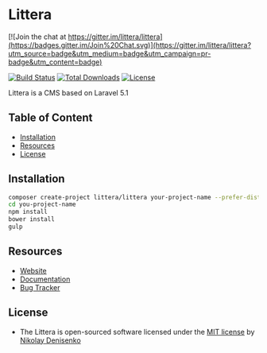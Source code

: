 # Littera

[![Join the chat at https://gitter.im/littera/littera](https://badges.gitter.im/Join%20Chat.svg)](https://gitter.im/littera/littera?utm_source=badge&utm_medium=badge&utm_campaign=pr-badge&utm_content=badge)

[![Build Status](https://travis-ci.org/littera/littera.svg)](https://travis-ci.org/littera/littera)
[![Total Downloads](https://poser.pugx.org/littera/littera/d/total.svg)](https://packagist.org/packages/littera/littera)
[![License](https://poser.pugx.org/littera/littera/license.svg)](https://packagist.org/packages/littera/littera)

Littera is a CMS based on Laravel 5.1

## Table of Content

* [Installation](#quick-installation)
* [Resources](#resources)
* [License](#license)

## Installation

```bash
composer create-project littera/littera your-project-name --prefer-dist
cd you-project-name
npm install
bower install
gulp
```

## Resources

* [Website](http://getlittera.com)
* [Documentation](https://github.com/littera/docs)
* [Bug Tracker](https://github.com/littera/littera/issues)

## License

* The Littera is open-sourced software licensed under the [MIT license](http://opensource.org/licenses/MIT) by [Nikolay Denisenko](https://github.com/pektop)
